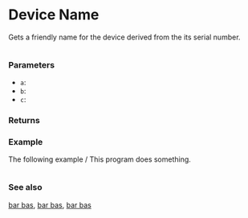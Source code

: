 # Device Name

Gets a friendly name for the device derived from the its serial number.

```sig

```

### Parameters

* ``a``: 
* ``b``: 
* ``c``: 

### Returns



### Example

The following example / This program does something.

```blocks

```

### See also

[bar bas](/reference/foo/bar-bas),
[bar bas](/reference/foo/bar-bas),
[bar bas](/reference/foo/bar-bas)

